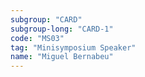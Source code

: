 ```yaml
---
subgroup: "CARD"
subgroup-long: "CARD-1"
code: "MS03"
tag: "Minisymposium Speaker"
name: "Miguel Bernabeu"
---
```

